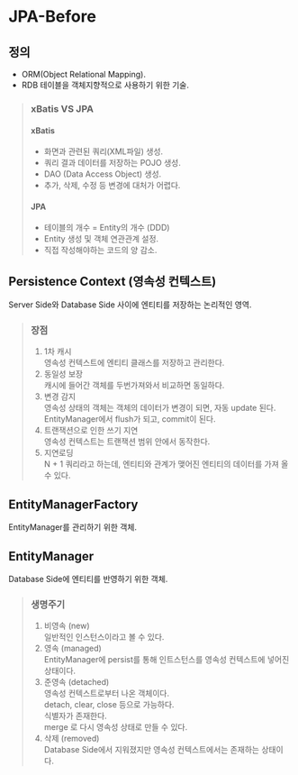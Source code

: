 # JPA-Before


## 정의
* ORM(Object Relational Mapping).
* RDB 테이블을 객체지향적으로 사용하기 위한 기술.
> ### xBatis VS JPA
> #### xBatis
> * 화면과 관련된 쿼리(XML파일) 생성.
> * 쿼리 결과 데이터를 저장하는 POJO 생성.
> * DAO (Data Access Object) 생성.
> * 추가, 삭제, 수정 등 변경에 대처가 어렵다.
> #### JPA
> * 테이블의 개수 = Entity의 개수 (DDD)
> * Entity 생성 및 객체 연관관계 설정.
> * 직접 작성해야하는 코드의 양 감소.


## Persistence Context (영속성 컨텍스트)
Server Side와 Database Side 사이에 엔티티를 저장하는 논리적인 영역.
> ### 장점
> 1. 1차 캐시
> <br>영속성 컨텍스트에 엔티티 클래스를 저장하고 관리한다.
> 2. 동일성 보장
> <br>캐시에 들어간 객체를 두번가져와서 비교하면 동일하다.
> 3. 변경 감지
> <br>영속성 상태의 객체는 객체의 데이터가 변경이 되면, 자동 update 된다.
> <br>EntityManager에서 flush가 되고, commit이 된다.
> 4. 트랜잭션으로 인한 쓰기 지연
> <br>영속성 컨텍스트는 트랜잭션 범위 안에서 동작한다.
> 5. 지연로딩
> <br>N + 1 쿼리라고 하는데, 엔티티와 관계가 맺어진 엔티티의 데이터를 가져 올 수 있다.


## EntityManagerFactory
EntityManager를 관리하기 위한 객체.


## EntityManager
Database Side에 엔티티를 반영하기 위한 객체.
> ### 생명주기
> 1. 비영속 (new)
> <br>일반적인 인스턴스이라고 볼 수 있다.
> 2. 영속 (managed)
> <br>EntityManager에 persist를 통해 인트스턴스를 영속성 컨텍스트에 넣어진 상태이다.
> 3. 준영속 (detached)
> <br>영속성 컨텍스트로부터 나온 객체이다.
> <br>detach, clear, close 등으로 가능하다.
> <br>식별자가 존재한다.
> <br>merge 로 다시 영속성 상태로 만들 수 있다.
> 4. 삭제 (removed)
> <br>Database Side에서 지워졌지만 영속성 컨텍스트에서는 존재하는 상태이다.
